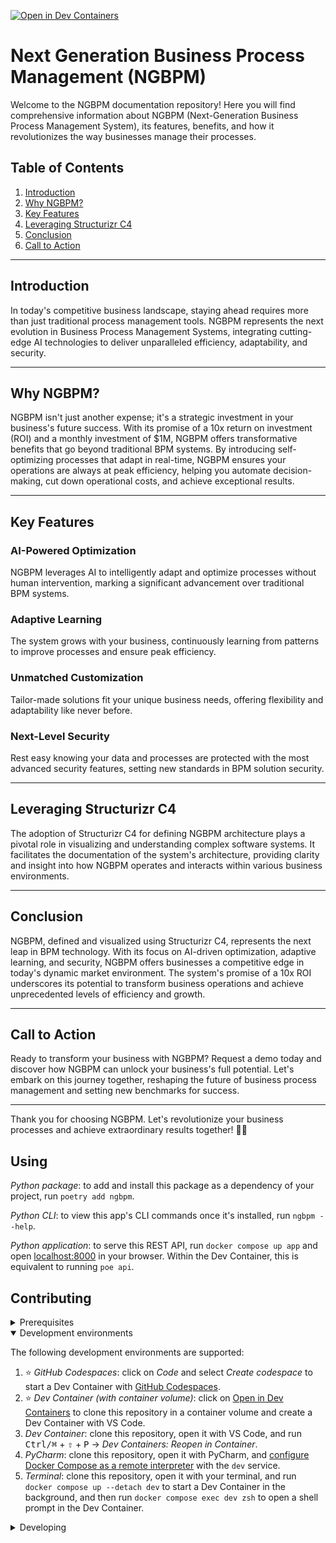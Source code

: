 [![Open in Dev Containers](https://img.shields.io/static/v1?label=Dev%20Containers&message=Open&color=blue&logo=visualstudiocode)](https://vscode.dev/redirect?url=vscode://ms-vscode-remote.remote-containers/cloneInVolume?url=https://github.com/to/do)

# Next Generation Business Process Management (NGBPM)

Welcome to the NGBPM documentation repository! Here you will find comprehensive information about NGBPM (Next-Generation Business Process Management System), its features, benefits, and how it revolutionizes the way businesses manage their processes. 

## Table of Contents

1. [Introduction](#introduction)
2. [Why NGBPM?](#why-ngbpm)
3. [Key Features](#key-features)
4. [Leveraging Structurizr C4](#leveraging-structurizr-c4)
6. [Conclusion](#conclusion)
7. [Call to Action](#call-to-action)

---

## Introduction

In today's competitive business landscape, staying ahead requires more than just traditional process management tools. NGBPM represents the next evolution in Business Process Management Systems, integrating cutting-edge AI technologies to deliver unparalleled efficiency, adaptability, and security.

---

## Why NGBPM?

NGBPM isn't just another expense; it's a strategic investment in your business's future success. With its promise of a 10x return on investment (ROI) and a monthly investment of $1M, NGBPM offers transformative benefits that go beyond traditional BPM systems. By introducing self-optimizing processes that adapt in real-time, NGBPM ensures your operations are always at peak efficiency, helping you automate decision-making, cut down operational costs, and achieve exceptional results.

---

## Key Features

### AI-Powered Optimization

NGBPM leverages AI to intelligently adapt and optimize processes without human intervention, marking a significant advancement over traditional BPM systems.

### Adaptive Learning

The system grows with your business, continuously learning from patterns to improve processes and ensure peak efficiency.

### Unmatched Customization

Tailor-made solutions fit your unique business needs, offering flexibility and adaptability like never before.

### Next-Level Security

Rest easy knowing your data and processes are protected with the most advanced security features, setting new standards in BPM solution security.

---

## Leveraging Structurizr C4

The adoption of Structurizr C4 for defining NGBPM architecture plays a pivotal role in visualizing and understanding complex software systems. It facilitates the documentation of the system's architecture, providing clarity and insight into how NGBPM operates and interacts within various business environments.

---

## Conclusion

NGBPM, defined and visualized using Structurizr C4, represents the next leap in BPM technology. With its focus on AI-driven optimization, adaptive learning, and security, NGBPM offers businesses a competitive edge in today's dynamic market environment. The system's promise of a 10x ROI underscores its potential to transform business operations and achieve unprecedented levels of efficiency and growth.

---

## Call to Action

Ready to transform your business with NGBPM? Request a demo today and discover how NGBPM can unlock your business's full potential. Let's embark on this journey together, reshaping the future of business process management and setting new benchmarks for success.

---

Thank you for choosing NGBPM. Let's revolutionize your business processes and achieve extraordinary results together! 🚀🌟

## Using

_Python package_: to add and install this package as a dependency of your project, run `poetry add ngbpm`.

_Python CLI_: to view this app's CLI commands once it's installed, run `ngbpm --help`.

_Python application_: to serve this REST API, run `docker compose up app` and open [localhost:8000](http://localhost:8000) in your browser. Within the Dev Container, this is equivalent to running `poe api`.

## Contributing

<details>
<summary>Prerequisites</summary>

<details>
<summary>1. Set up Git to use SSH</summary>

1. [Generate an SSH key](https://docs.github.com/en/authentication/connecting-to-github-with-ssh/generating-a-new-ssh-key-and-adding-it-to-the-ssh-agent#generating-a-new-ssh-key) and [add the SSH key to your GitHub account](https://docs.github.com/en/authentication/connecting-to-github-with-ssh/adding-a-new-ssh-key-to-your-github-account).
1. Configure SSH to automatically load your SSH keys:
    ```sh
    cat << EOF >> ~/.ssh/config
    Host *
      AddKeysToAgent yes
      IgnoreUnknown UseKeychain
      UseKeychain yes
    EOF
    ```

</details>

<details>
<summary>2. Install Docker</summary>

1. [Install Docker Desktop](https://www.docker.com/get-started).
    - Enable _Use Docker Compose V2_ in Docker Desktop's preferences window.
    - _Linux only_:
        - Export your user's user id and group id so that [files created in the Dev Container are owned by your user](https://github.com/moby/moby/issues/3206):
            ```sh
            cat << EOF >> ~/.bashrc
            export UID=$(id --user)
            export GID=$(id --group)
            EOF
            ```

</details>

<details>
<summary>3. Install VS Code or PyCharm</summary>

1. [Install VS Code](https://code.visualstudio.com/) and [VS Code's Dev Containers extension](https://marketplace.visualstudio.com/items?itemName=ms-vscode-remote.remote-containers). Alternatively, install [PyCharm](https://www.jetbrains.com/pycharm/download/).
2. _Optional:_ install a [Nerd Font](https://www.nerdfonts.com/font-downloads) such as [FiraCode Nerd Font](https://github.com/ryanoasis/nerd-fonts/tree/master/patched-fonts/FiraCode) and [configure VS Code](https://github.com/tonsky/FiraCode/wiki/VS-Code-Instructions) or [configure PyCharm](https://github.com/tonsky/FiraCode/wiki/Intellij-products-instructions) to use it.

</details>

</details>

<details open>
<summary>Development environments</summary>

The following development environments are supported:

1. ⭐️ _GitHub Codespaces_: click on _Code_ and select _Create codespace_ to start a Dev Container with [GitHub Codespaces](https://github.com/features/codespaces).
1. ⭐️ _Dev Container (with container volume)_: click on [Open in Dev Containers](https://vscode.dev/redirect?url=vscode://ms-vscode-remote.remote-containers/cloneInVolume?url=https://github.com/to/do) to clone this repository in a container volume and create a Dev Container with VS Code.
1. _Dev Container_: clone this repository, open it with VS Code, and run <kbd>Ctrl/⌘</kbd> + <kbd>⇧</kbd> + <kbd>P</kbd> → _Dev Containers: Reopen in Container_.
1. _PyCharm_: clone this repository, open it with PyCharm, and [configure Docker Compose as a remote interpreter](https://www.jetbrains.com/help/pycharm/using-docker-compose-as-a-remote-interpreter.html#docker-compose-remote) with the `dev` service.
1. _Terminal_: clone this repository, open it with your terminal, and run `docker compose up --detach dev` to start a Dev Container in the background, and then run `docker compose exec dev zsh` to open a shell prompt in the Dev Container.

</details>

<details>
<summary>Developing</summary>

- Run `poe` from within the development environment to print a list of [Poe the Poet](https://github.com/nat-n/poethepoet) tasks available to run on this project.
- Run `poetry add {package}` from within the development environment to install a run time dependency and add it to `pyproject.toml` and `poetry.lock`. Add `--group test` or `--group dev` to install a CI or development dependency, respectively.
- Run `poetry update` from within the development environment to upgrade all dependencies to the latest versions allowed by `pyproject.toml`.

</details>
